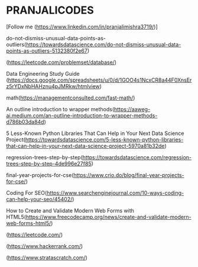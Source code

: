 # PRANJALICODES
[Follow me (https://www.linkedin.com/in/pranjalimishra3719/)]

do-not-dismiss-unusual-data-points-as-outliers(https://towardsdatascience.com/do-not-dismiss-unusual-data-points-as-outliers-5132380f2e67)

(https://leetcode.com/problemset/database/)

Data Engineering Study Guide (https://docs.google.com/spreadsheets/u/0/d/1GOO4s1NcxCR8a44F0XnsErz5rYDxNbHAHznu4pJMRkw/htmlview)

math(https://managementconsulted.com/fast-math/)

An outline introduction to wrapper methods(https://aaweg-ai.medium.com/an-outline-introduction-to-wrapper-methods-d786b03da84d)

5 Less-Known Python Libraries That Can Help in Your Next Data Science Project(https://towardsdatascience.com/5-less-known-python-libraries-that-can-help-in-your-next-data-science-project-5970a81b32de)

regression-trees-step-by-step(https://towardsdatascience.com/regression-trees-step-by-step-4de996e27f85)

final-year-projects-for-cse(https://www.crio.do/blog/final-year-projects-for-cse/)

Coding For SEO(https://www.searchenginejournal.com/10-ways-coding-can-help-your-seo/45402/)

How to Create and Validate Modern Web Forms with HTML5(https://www.freecodecamp.org/news/create-and-validate-modern-web-forms-html5/)

(https://leetcode.com/)

(https://www.hackerrank.com/)

(https://www.stratascratch.com/)
